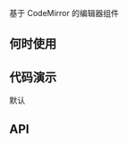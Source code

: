 
基于 CodeMirror 的编辑器组件

## 何时使用


## 代码演示

<div class="grid-x grid-margin-x">
  <div class="medium-12 large-12 cell">
    <nt-example>
      <nt-example-showcase>
        <example-markdown-editor></example-markdown-editor>
      </nt-example-showcase>
      <nt-example-legend title="基本设置">
        默认
      </nt-example-legend>
      <nt-example-code [code]="basicCode"></nt-example-code>
    </nt-example>
  </div>
</div>

## API


